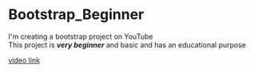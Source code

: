 # Bootstrap_Beginner
I'm creating a bootstrap project on YouTube<br>
This project is ***very beginner*** and basic and has an educational purpose


[video link](https://youtu.be/R_hPLxReO-Q)
